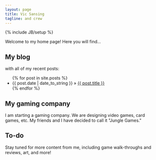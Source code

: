 ```yaml
---
layout: page
title: Vic Sansing
tagline: and crew
---
```

{% include JB/setup %}

Welcome to my home page! Here you will find...

## My blog

with all of my recent posts:

<ul class="posts">
  {% for post in site.posts %}
    <li><span>{{ post.date | date_to_string }}</span> &raquo; <a href="{{ BASE_PATH }}{{ post.url }}">{{ post.title }}</a></li>
  {% endfor %}
</ul>
    
## My gaming company

I am starting a gaming company. We are designing video games, card games, etc. My friends and I have decided to call it "Jungle Games."


## To-do

Stay tuned for more content from me, including game walk-throughs and reviews, art, and more!


